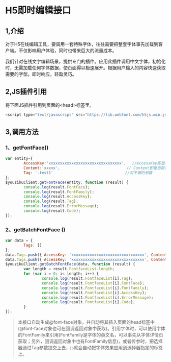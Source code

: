 # H5即时编辑接口

## 1,介绍

对于H5在线编辑工具，要调用一套特殊字体，往往需要把整套字体事先加载到客户端。不仅影响用户体验，同时也带来巨大的流量成本。

我们针对在线文字编辑场景，提供专门的插件。应用此插件调用中文字体，初始化时，无需加载任何字体数据，使页面得以极速展开。根据用户输入的内容快速获取需要的字型。即时响应，轻盈灵巧。

## 2,JS插件引用

将下面JS插件引用到页面的\<head\>标签里。
 
 ``` javascript
<script type="text/javascript" src="https://lib.webfont.com/h5js.min.js"></script>
```

## 3,调用方法

### 1、getFontFace()
``` javascript
var entity={
        AccessKey:'xxxxxxxxxxxxxxxxxxxxxxxxxxxxxxxx', 　//AccessKey即是字体key
        Content:'xxxxx',　　　　　　　　　　　　　　　　　 // Content即是当前需要用到的文字内容
        Tag: '.test1'　　　　　　　　　　　　　　　　　　　//可不填的参数
};
$youzikuClient.getFontFace(entity, function (result) {
        console.log(result.FontFace);　
        console.log(result.FontFamily);　　　　　　　  　
        console.log(result.AccessKey);
        console.log(result.Tag);
        console.log(result.ErrorMessage);　　　　　　　
        console.log(result.Code);　　　　　　　          
});
```

### 2、getBatchFontFace ()
``` javascript
var data = {
        Tags: []
};
data.Tags.push({ AccessKey: 'xxxxxxxxxxxxxxxxxxxxxxxxxxxxxxxx', Content: 'xxx', Tag: '.test1' });
data.Tags.push({ AccessKey: 'xxxxxxxxxxxxxxxxxxxxxxxxxxxxxxxx', Content: 'xxx', Tag: '#id2' }); 
$youzikuClient.getBatchFontFace(data, function (result) {
        var length = result.FontfaceList.length;
        for (var i = 0; i< length; i++) {
                console.log(result.FontfaceList[i].Tag);
                console.log(result.FontfaceList[i].FontFace);
                console.log(result.FontfaceList[i].FontFamily);
                console.log(result.FontfaceList[i].AccessKey);
                console.log(result.FontfaceList[i].ErrorMessage);
                console.log(result.FontfaceList[i].Code);
        }
});
```


>本接口自动生成@font-face对象，并自动将其插入页面的head标签中(@font-face对象也可在回调返回对象中获取)。引用字体时，可以使用字体的FontFamily来引用(FontFamily是字体的英文名，可以事先从字体详情页获取；另外，回调返回对象中也有FontFamily信息)，或者传参时，把选择器通过Tag参数提交上去，js就会自动把字体效果应用到选择器指定的标签上。
